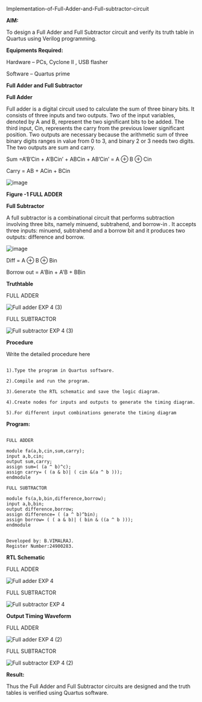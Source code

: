 Implementation-of-Full-Adder-and-Full-subtractor-circuit

**AIM:**

To design a Full Adder and Full Subtractor circuit and verify its truth table in Quartus using Verilog programming.

**Equipments Required:**

Hardware – PCs, Cyclone II , USB flasher

Software – Quartus prime

**Full Adder and Full Subtractor**

**Full Adder**

Full adder is a digital circuit used to calculate the sum of three binary bits. It consists of three inputs and two outputs. Two of the input variables, denoted by A and B, represent the two significant bits to be added. The third input, Cin, represents the carry from the previous lower significant position. Two outputs are necessary because the arithmetic sum of three binary digits ranges in value from 0 to 3, and binary 2 or 3 needs two digits. The two outputs are sum and carry.

Sum =A’B’Cin + A’BCin’ + ABCin + AB’Cin’ = A ⊕ B ⊕ Cin 

Carry = AB + ACin + BCin

![image](https://github.com/naavaneetha/FULL_ADDER_SUBTRACTOR/assets/154305477/0f30ba51-5ffb-4198-845f-18e054f675e7)

**Figure -1 FULL ADDER**

**Full Subtractor**

A full subtractor is a combinational circuit that performs subtraction involving three bits, namely minuend, subtrahend, and borrow-in . It accepts three inputs: minuend, subtrahend and a borrow bit and it produces two outputs: difference and borrow.

![image](https://github.com/naavaneetha/FULL_ADDER_SUBTRACTOR/assets/154305477/02b24f51-ab51-4304-9ad6-7b81ffc1ead5)

Diff = A ⊕ B ⊕ Bin 

Borrow out = A'Bin + A'B + BBin

**Truthtable**

FULL ADDER


![Full adder EXP 4 (3)](https://github.com/user-attachments/assets/c6cfe465-e813-42ac-9d43-3723d740a26a)


FULL SUBTRACTOR


![Full subtractor EXP 4 (3)](https://github.com/user-attachments/assets/fa3dbb52-4883-43dd-a709-a3af23aaddc1)

**Procedure**

Write the detailed procedure here

```

1).Type the program in Quartus software.

2).Compile and run the program.

3).Generate the RTL schematic and save the logic diagram.

4).Create nodes for inputs and outputs to generate the timing diagram.

5).For different input combinations generate the timing diagram

```

**Program:**
```

FULL ADDER

module fa(a,b,cin,sum,carry);
input a,b,cin;
output sum,carry;
assign sum=( (a ^ b)^c);
assign carry= ( (a & b)| ( cin &(a ^ b )));
endmodule

FULL SUBTRACTOR

module fs(a,b,bin,difference,borrow);
input a,b,bin;
output difference,borrow;
assign difference= ( (a ^ b)^bin);
assign borrow= ( ( a & b)| ( bin & ((a ^ b )));
endmodule

```

```

Developed by: B.VIMALRAJ.
Register Number:24900283.

```
**RTL Schematic**


FULL ADDER

![Full adder EXP 4](https://github.com/user-attachments/assets/d5f02dd3-cc66-495c-883d-8925c1cb4d2c)

FULL SUBTRACTOR

![Full subtractor EXP 4](https://github.com/user-attachments/assets/9adacc8d-6246-494c-b5d1-d2a3ded1a198)



**Output Timing Waveform**


FULL ADDER


![Full adder EXP 4 (2)](https://github.com/user-attachments/assets/a6c538cc-0c80-4a39-a60d-2b756323ca24)


FULL SUBTRACTOR


![Full subtractor EXP 4 (2)](https://github.com/user-attachments/assets/efe2f1da-9eca-4acf-bd0c-d98522d59cba)


**Result:**

Thus the Full Adder and Full Subtractor circuits are designed and the truth tables is verified using Quartus software.



